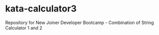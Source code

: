 # kata-calculator3
Repository for New Joiner Developer Bootcamp - Combination of String Calculator 1 and 2
